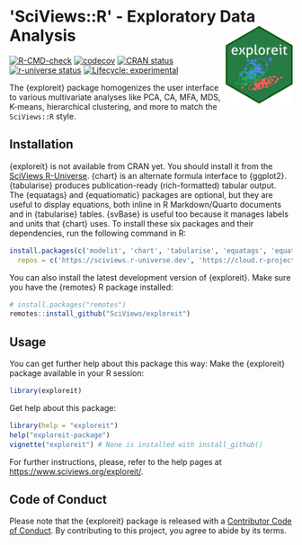 # 'SciViews::R' - Exploratory Data Analysis <a href='https://www.sciviews.org/exploreit'><img src='man/figures/logo.png' align='right' height='138'/></a>

<!-- badges: start -->
[![R-CMD-check](https://github.com/SciViews/exploreit/actions/workflows/R-CMD-check.yaml/badge.svg)](https://github.com/SciViews/exploreit/actions/workflows/R-CMD-check.yaml) [![codecov](https://codecov.io/gh/SciViews/exploreit/branch/main/graph/badge.svg)](https://codecov.io/gh/SciViews/exploreit?branch=main)
[![CRAN status](https://www.r-pkg.org/badges/version/exploreit)](https://CRAN.R-project.org/package=exploreit)
[![r-universe status](https://sciviews.r-universe.dev/badges/exploreit)](https://sciviews.r-universe.dev/exploreit)
[![Lifecycle: experimental](https://img.shields.io/badge/lifecycle-experimental-orange.svg)](https://lifecycle.r-lib.org/articles/stages.html#experimental)
<!-- badges: end -->

The {exploreit} package homogenizes the user interface to various multivariate analyses like PCA, CA, MFA, MDS, K-means, hierarchical clustering, and more to match the `SciViews::R` style.

## Installation

{exploreit} is not available from CRAN yet. You should install it from the [SciViews R-Universe](https://sciviews.r-universe.dev). {chart} is an alternate formula interface to {ggplot2}. {tabularise} produces publication-ready (rich-formatted) tabular output. The {equatags} and {equatiomatic} packages are optional, but they are useful to display equations, both inline in R Markdown/Quarto documents and in {tabularise} tables. {svBase} is useful too because it manages labels and units that {chart} uses. To install these six packages and their dependencies, run the following command in R:

``` r
install.packages(c('modelit', 'chart', 'tabularise', 'equatags', 'equatiomatic', 'svBase'),
  repos = c('https://sciviews.r-universe.dev', 'https://cloud.r-project.org'))
```

You can also install the latest development version of {exploreit}. Make sure you have the {remotes} R package installed:

``` r
# install.packages("remotes")
remotes::install_github("SciViews/exploreit")
```

## Usage

You can get further help about this package this way: Make the {exploreit} package available in your R session:

``` r
library(exploreit)
```

Get help about this package:

``` r
library(help = "exploreit")
help("exploreit-package")
vignette("exploreit") # None is installed with install_github()
```

For further instructions, please, refer to the help pages at <https://www.sciviews.org/exploreit/>.

## Code of Conduct

Please note that the {exploreit} package is released with a [Contributor Code of Conduct](https://contributor-covenant.org/version/2/1/CODE_OF_CONDUCT.html). By contributing to this project, you agree to abide by its terms.

